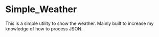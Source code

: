 # Simple_Weather

This is a simple utility to show the weather. Mainly built to increase my knowledge of how to process JSON. 